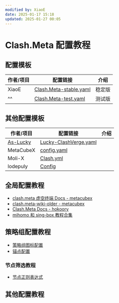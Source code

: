 ```yaml
---
modified by: XiaoE
date: 2025-01-17 15:18
updated: 2025-01-27 00:05
---
```

# Clash.Meta 配置教程

## 配置模板

| 作者/项目 | 配置链接                                                                                                                                    | 介绍  |
| ----- | --------------------------------------------------------------------------------------------------------------------------------------- | --- |
| XiaoE | [Clash.Meta-stable.yaml](https://raw.githubusercontent.com/LaolunsiG/PCR/refs/heads/main/Config_File/Clash.Meta/Clash.Meta-stable.yaml) | 稳定版 |
| ^^    | [Clash.Meta-test.yaml](https://raw.githubusercontent.com/LaolunsiG/PCR/refs/heads/main/Config_File/Clash.Meta/Clash.Meta-test.yaml)     | 测试版 |

## 其他配置模板

| 作者/项目                                         | 配置链接                                                                                       | 介绍  |
| --------------------------------------------- | ------------------------------------------------------------------------------------------ | --- |
| [As-Lucky](https://github.com/As-Lucky/Lucky) | [Lucky-ClashVerge.yaml](https://github.com/As-Lucky/Lucky/blob/main/Lucky-ClashVerge.yaml) |     |
| MetaCubeX                                     | [config.yaml](https://github.com/MetaCubeX/mihomo/blob/Meta/docs/config.yaml)              |     |
| Moli-X                                        | [Clash.yml](https://github.com/Moli-X/Resources/raw/main/Clash/Clash.yml)                  |     |
| lodepuly                                      | [Config](https://gitlab.com/lodepuly/vpn_tool/-/tree/master/Tool/Clash/Config)             |     |

## 全局配置教程
- [clash.meta 虚空终端 Docs - metacubex](https://wiki.metacubex.one/)
- [clash.meta-wiki-older - metacubex](https://clash-meta.gitbook.io/clash.meta-wiki-older)
- [Clash.Meta Docs - hokoory](https://hokoory.github.io/clash-mate-doc/)
- [mihomo 和 sing-box 教程合集](https://proxy-tutorials.dustinwin.top/)

## 策略组配置教程
- [策略组图标配置](https://github.com/LaolunsiG/PCR/blob/main/Agency_Wiki/%E4%BB%A3%E7%90%86%E5%B7%A5%E5%85%B7%E9%85%8D%E7%BD%AE%E6%95%99%E7%A8%8B/Clash.Meta%20%E9%85%8D%E7%BD%AE%E6%95%99%E7%A8%8B/%E4%BB%A3%E7%90%86%E7%BB%84%E5%9B%BE%E6%A0%87%E9%85%8D%E7%BD%AE.md)
- [锚点配置](https://github.com/LaolunsiG/PCR/blob/main/Agency_Wiki/%E4%BB%A3%E7%90%86%E5%B7%A5%E5%85%B7%E9%85%8D%E7%BD%AE%E6%95%99%E7%A8%8B/Clash.Meta%20%E9%85%8D%E7%BD%AE%E6%95%99%E7%A8%8B/%E9%94%9A%E7%82%B9%E9%85%8D%E7%BD%AE.md)

### 节点筛选教程
- [节点正则表达式](https://github.com/LaolunsiG/PCR/blob/main/Agency_Wiki/%E8%8A%82%E7%82%B9%E7%9A%84%E6%AD%A3%E5%88%99%E8%A1%A8%E8%BE%BE%E5%BC%8F.md)

## 其他配置教程
